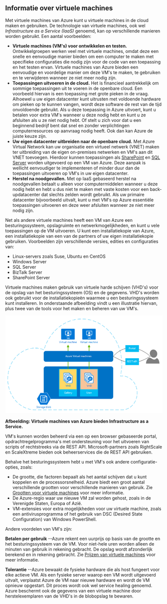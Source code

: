 <a name="tellmevm"></a>
## Informatie over virtuele machines

Met virtuele machines van Azure kunt u virtuele machines in de cloud maken en gebruiken. De technologie van virtuele machines, ook wel *Infrastructure as a Service (IaaS)* genoemd, kan op verschillende manieren worden gebruikt. Een aantal voorbeelden:

- **Virtuele machines (VM's) voor ontwikkelen en testen.** Ontwikkelgroepen werken veel met virtuele machines, omdat deze een snelle en eenvoudige manier bieden om een computer te maken met specifieke configuraties die nodig zijn voor de code van een toepassing en het testen ervan. Virtuele machines van Azure bieden een eenvoudige en voordelige manier om deze VM's te maken, te gebruiken en te verwijderen wanneer ze niet meer nodig zijn.
- **Toepassingen uitvoeren in de cloud.** Het is financieel aantrekkelijk om sommige toepassingen uit te voeren in de openbare cloud. Een voorbeeld hiervan is een toepassing met grote pieken in de vraag. Alhoewel u uw eigen datacenter kunt uitrusten met voldoende hardware om pieken op te kunnen vangen, wordt deze software de rest van de tijd onvoldoende gebruikt. Als u deze toepassing in Azure uitvoert, kunt u betalen voor extra VM's wanneer u deze nodig hebt en kunt u ze afsluiten als u ze niet nodig hebt. Of stelt u zich voor dat u een beginnend bedrijf bent dat snel en zonder verplichtingen computerresources op aanvraag nodig heeft. Ook dan kan Azure de juiste keuze zijn.
- **Uw eigen datacenter uitbreiden naar de openbare cloud.** Met Azure Virtual Network kan uw organisatie een virtueel netwerk (VNET) maken ter uitbreiding van de eigen on-premises netwerken en VM's aan dit VNET toevoegen. Hierdoor kunnen toepassingen als [SharePoint](../articles/virtual-machines/virtual-machines-windows-sharepoint-farm.md) en [SQL Server](../articles/virtual-machines/virtual-machines-windows-sql-server-iaas-overview.md) worden uitgevoerd op een VM van Azure. Deze aanpak is wellicht eenvoudiger te implementeren of minder duur dan de toepassingen uitvoeren op VM's in uw eigen datacenter.   
- **Herstel na noodgevallen.** Met op IaaS gebaseerd herstel na noodgevallen betaalt u alleen voor computermiddelen wanneer u deze nodig hebt en hebt u dus niet te maken met vaste kosten voor een back-updatacenter dat slechts zelden wordt gebruikt.  Als uw primaire datacenter bijvoorbeeld uitvalt, kunt u met VM's op Azure essentiële toepassingen uitvoeren en deze weer afsluiten wanneer ze niet meer nodig zijn.

Net als andere virtuele machines heeft een VM van Azure een besturingssysteem, opslagruimte en netwerkmogelijkheden, en kunt u vele toepassingen op de VM uitvoeren. U kunt een installatiekopie van Azure, een installatiekopie van een van de partners of uw eigen installatiekopie gebruiken. Voorbeelden zijn verschillende versies, edities en configuraties van:
 
- Linux-servers zoals Suse, Ubuntu en CentOS
- Windows Server 
- SQL Server
- BizTalk Server 
- SharePoint Server

Virtuele machines maken gebruik van virtuele harde schijven (VHD's) voor de opslag van het besturingssysteem (OS) en de gegevens. VHD's worden ook gebruikt voor de installatiekopieën waarmee u een besturingssysteem kunt installeren. In onderstaande afbeelding vindt u een illustratie hiervan, plus twee van de tools voor het maken en beheren van uw VM's.

<a name="fig_createvms"></a>
![vm_diagram](./media/virtual-machines-choose-me-content/diagram.png)

**Afbeelding: Virtuele machines van Azure bieden Infrastructure as a Service.**

VM's kunnen worden beheerd via een op een browser gebaseerde portal, opdrachtregelprogramma's met ondersteuning voor het uitvoeren van scripts of rechtstreeks via de REST API. Microsoft-partners zoals RightScale en ScaleXtreme bieden ook beheerservices die de REST API gebruiken. 

Behalve het besturingssysteem hebt u met VM's ook andere configuratie-opties, zoals:

- De grootte, die factoren bepaalt als het aantal schijven dat u kunt koppelen en de processorsnelheid. Azure biedt een groot aantal verschillende grootten voor verschillende manieren van gebruik. Zie [Grootten voor virtuele machines](../articles/virtual-machines/virtual-machines-linux-sizes.md) voor meer informatie.  
- De Azure-regio waar uw nieuwe VM zal worden gehost, zoals in de Verenigde Staten, Europa of Azië. 
- VM-extensies voor extra mogelijkheden voor uw virtuele machine, zoals een antivirusprogramma of het gebruik van DSC (Desired State Configuration) van Windows PowerShell.

Andere voordelen van VM's zijn:

**Betalen per gebruik** --Azure rekent een uurprijs op basis van de grootte en het besturingssysteem van de VM. Voor niet-hele uren worden alleen de minuten van gebruik in rekening gebracht. De opslag wordt afzonderlijk berekend en in rekening gebracht. Zie [Prijzen van virtuele machines](https://azure.microsoft.com/pricing/details/virtual-machines/) voor meer informatie.

**Tolerantie** --Azure bewaakt de fysieke hardware die als host fungeert voor elke actieve VM. Als een fysieke server waarop een VM wordt uitgevoerd uitvalt, verplaatst Azure de VM naar nieuwe hardware en wordt de VM opnieuw opgestart. Dit proces wordt ook wel service healing genoemd. Azure beschermt ook de gegevens van een virtuele machine door herstelexemplaren van de VHD's in de blobopslag te bewaren. 






<!--HONumber=Aug16_HO4-->


